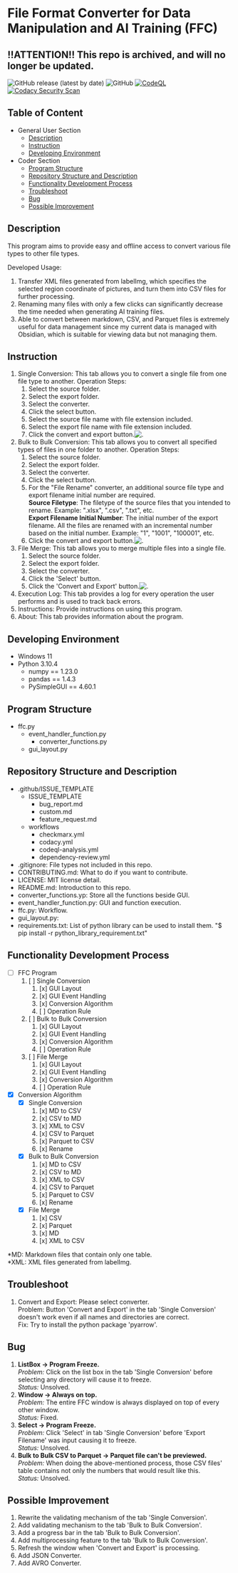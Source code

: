 # File Format Converter for Data Manipulation and AI Training (FFC)
## !!ATTENTION!! This repo is archived, and will no longer be updated.
![GitHub release (latest by date)](https://img.shields.io/github/v/release/belongtothenight/File-Format-Converter?style=for-the-badge)
![GitHub](https://img.shields.io/github/license/belongtothenight/File-Format-Converter?style=for-the-badge)
[![CodeQL](https://github.com/belongtothenight/File-Format-Converter/actions/workflows/codeql-analysis.yml/badge.svg)](https://github.com/belongtothenight/File-Format-Converter/actions/workflows/codeql-analysis.yml)
[![Codacy Security Scan](https://github.com/belongtothenight/File-Format-Converter/actions/workflows/codacy.yml/badge.svg)](https://github.com/belongtothenight/File-Format-Converter/actions/workflows/codacy.yml)
<!--[![Dependency Review](https://github.com/belongtothenight/File-Format-Converter/actions/workflows/dependency-review.yml/badge.svg)](https://github.com/belongtothenight/File-Format-Converter/actions/workflows/dependency-review.yml)-->

<!--Please check my GitHub page for the latest info!-->

## Table of Content
- General User Section
   - [Description](#description)
   - [Instruction](#instruction)
   - [Developing Environment](#developing-environment)
- Coder Section
   - [Program Structure](#program-structure)
   - [Repository Structure and Description](#repository-structure-and-description)
   - [Functionality Development Process](#functionality-development-process)
   - [Troubleshoot](#troubleshoot)
   - [Bug](#bug)
   -  [Possible Improvement](#possible-improvement)

<!--General User-->

## Description
This program aims to provide easy and offline access to convert various file types to other file types.

Developed Usage:
1. Transfer XML files generated from labelImg, which specifies the selected region coordinate of pictures, and turn them into CSV files for further processing.
2. Renaming many files with only a few clicks can significantly decrease the time needed when generating AI training files.
3. Able to convert between markdown, CSV, and Parquet files is extremely useful for data management since my current data is managed with Obsidian, which is suitable for viewing data but not managing them.

## Instruction
1. Single Conversion:
        This tab allows you to convert a single file from one file type to another.
    Operation Steps:
   1. Select the source folder.
   2. Select the export folder.
   3. Select the converter.
   4. Click the select button.
   5. Select the source file name with file extension included.
   6. Select the export file name with file extension included.
   7. Click the convert and export button.![.](Single_Conversion.png)
2. Bulk to Bulk Conversion:
        This tab allows you to convert all specified types of files in one folder to another.
    Operation Steps:
   1. Select the source folder.
   2. Select the export folder.
   3. Select the converter.
   4. Click the select button.
   5. For the "File Rename" converter, an additional source file type and export filename initial number are required.<br/>
       **Source Filetype**: The filetype of the source files that you intended to rename. Example: ".xlsx", ".csv", ".txt", etc.<br/>
       **Export Filename Initial Number**: The initial number of the export filename. All the files are renamed with an incremental number based on the initial number. Example: "1", "1001", "100001", etc.
   6. Click the convert and export button.![.](Bulk_to_Bulk_Conversion.png)
3. File Merge:
   This tab allows you to merge multiple files into a single file.
   1. Select the source folder.
   2. Select the export folder.
   3. Select the converter.
   4. Click the 'Select' button.
   5. Click the 'Convert and Export' button.![.](File_Merge.png)
4. Execution Log:
   This tab provides a log for every operation the user performs and is used to track back errors.
5. Instructions:
   Provide instructions on using this program.
6. About:
   This tab provides information about the program.

## Developing Environment
- Windows 11
- Python 3.10.4
    - numpy == 1.23.0
    - pandas == 1.4.3
    - PySimpleGUI == 4.60.1

<!--Coder-->

## Program Structure
- ffc.py
  - event_handler_function.py
    - converter_functions.py
  - gui_layout.py

## Repository Structure and Description
- .github/ISSUE_TEMPLATE
  - ISSUE_TEMPLATE
    - bug_report.md
    - custom.md
    - feature_request.md
   - workflows
     - checkmarx.yml
     - codacy.yml
     - codeql-analysis.yml
     - dependency-review.yml
- .gitignore: File types not included in this repo.
- CONTRIBUTING.md: What to do if you want to contribute.
- LICENSE: MIT license detail.
- README.md: Introduction to this repo.
- converter_functions.yp: Store all the functions beside GUI.
- event_handler_function.py: GUI and function execution.
- ffc.py: Workflow.
- gui_layout.py: 
- requirements.txt: List of python library can be used to install them. "$ pip install -r python_library_requirement.txt"

## Functionality Development Process
- [ ] FFC Program
  1. [ ] Single Conversion
     1. [x] GUI Layout
     2. [x] GUI Event Handling
     3. [x] Conversion Algorithm
     4. [ ] Operation Rule
  2. [ ] Bulk to Bulk Conversion
     1. [x] GUI Layout
     2. [x] GUI Event Handling
     3. [x] Conversion Algorithm
     4. [ ] Operation Rule
  3. [ ] File Merge
     1. [x] GUI Layout
     2. [x] GUI Event Handling
     3. [x] Conversion Algorithm
     4. [ ] Operation Rule
- [x] Conversion Algorithm
  - [x] Single Conversion
    1. [x] MD to CSV
    2. [x] CSV to MD
    3. [x] XML to CSV
    4. [x] CSV to Parquet
    5. [x] Parquet to CSV
    6. [x] Rename
  - [x] Bulk to Bulk Conversion
    1. [x] MD to CSV
    2. [x] CSV to MD
    3. [x] XML to CSV
    4. [x] CSV to Parquet
    5. [x] Parquet to CSV
    6. [x] Rename
  - [x] File Merge
    1. [x] CSV
    2. [x] Parquet
    3. [x] MD
    4. [x] XML to CSV

*MD: Markdown files that contain only one table.<br/>
*XML: XML files generated from labelImg.

## Troubleshoot
1. Convert and Export: Please select converter.<br/>
   Problem: Button 'Convert and Export' in the tab 'Single Conversion' doesn't work even if all names and directories are correct.<br/>
   Fix: Try to install the python package 'pyarrow'.

## Bug
1. **ListBox -> Program Freeze.**<br/>
   *Problem:* Click on the list box in the tab 'Single Conversion' before selecting any directory will cause it to freeze.<br/>
   *Status:* Unsolved.
2. **Window -> Always on top.**<br/>
   *Problem:* The entire FFC window is always displayed on top of every other window.<br/>
   *Status:* Fixed.
3. **Select -> Program Freeze.**<br/>
   *Problem:* Click 'Select' in tab 'Single Conversion' before 'Export Filename' was input causing it to freeze.<br/>
   *Status:* Unsolved.
4. **Bulk to Bulk CSV to Parquet -> Parquet file can't be previewed.**<br/>
   *Problem:* When doing the above-mentioned process, those CSV files' table contains not only the numbers that would result like this.<br/>
   *Status:* Unsolved.

## Possible Improvement
1. Rewrite the validating mechanism of the tab 'Single Conversion'.
2. Add validating mechanism to the tab 'Bulk to Bulk Conversion'.
3. Add a progress bar in the tab 'Bulk to Bulk Conversion'.
4. Add multiprocessing feature to the tab 'Bulk to Bulk Conversion'.
5. Refresh the window when 'Convert and Export' is processing.
6. Add JSON Converter.
7. Add AVRO Converter.